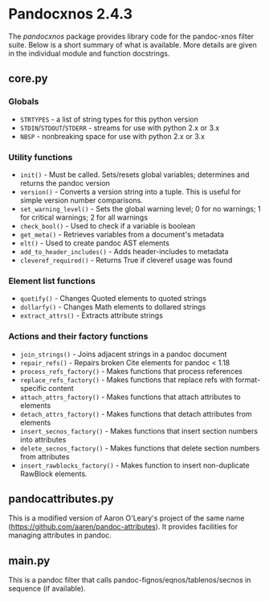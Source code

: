 
Pandocxnos 2.4.3
================

The *pandocxnos* package provides library code for the pandoc-xnos filter suite.  Below is a short summary of what is available.  More details are given in the individual module and function docstrings.

[fignos]: https://github.com/tomduck/pandoc-fignos
[eqnos]: https://github.com/tomduck/pandoc-eqnos
[tablenos]: https://github.com/tomduck/pandoc-tablenos
[secnos]: https://github.com/tomduck/pandoc-tablenos
[pandoc]: http://pandoc.org/


core.py
-------

### Globals ###

  * `STRTYPES` - a list of string types for this python version
  * `STDIN`/`STDOUT`/`STDERR` - streams for use with python 2.x or 3.x
  * `NBSP` - nonbreaking space for use with python 2.x or 3.x


### Utility functions ###

  * `init()` - Must be called.  Sets/resets global variables;
    determines and returns the pandoc version
  * `version()` - Converts a version string into a tuple.  This is
    useful for simple version number comparisons.
  * `set_warning_level()` - Sets the global warning level;
    0 for no warnings; 1 for critical warnings; 2 for all warnings
  * `check_bool()` - Used to check if a variable is boolean
  * `get_meta()` - Retrieves variables from a document's metadata
  * `elt()` - Used to create pandoc AST elements
  * `add_to_header_includes()` - Adds header-includes to metadata
  * `cleveref_required()` - Returns True if cleveref usage was found


### Element list functions ###

  * `quotify()` - Changes Quoted elements to quoted strings
  * `dollarfy()` - Changes Math elements to dollared strings
  * `extract_attrs()` - Extracts attribute strings


### Actions and their factory functions ###

  * `join_strings()` - Joins adjacent strings in a pandoc document
  * `repair_refs()` - Repairs broken Cite elements for pandoc < 1.18
  * `process_refs_factory()` - Makes functions that process
                               references
  * `replace_refs_factory()` - Makes functions that replace refs with
                               format-specific content
  * `attach_attrs_factory()` - Makes functions that attach attributes
                               to elements
  * `detach_attrs_factory()` - Makes functions that detach attributes
                               from elements
  * `insert_secnos_factory()` - Makes functions that insert section
                                numbers into attributes
  * `delete_secnos_factory()` - Makes functions that delete section
                                numbers from attributes
  * `insert_rawblocks_factory()` - Makes function to insert
                                   non-duplicate RawBlock elements.


pandocattributes.py
-------------------

This is a modified version of Aaron O'Leary's project of the same name (https://github.com/aaren/pandoc-attributes).  It provides facilities for managing attributes in pandoc.


main.py
-------

This is a pandoc filter that calls pandoc-fignos/eqnos/tablenos/secnos in sequence (if available).
